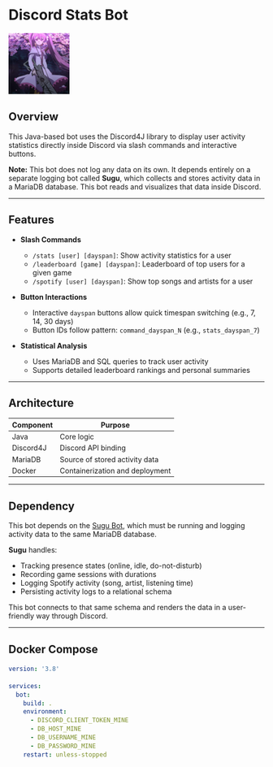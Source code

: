 # Discord Stats Bot

<img src="./assets/Mine.png" alt="Bot Profile Picture" width="120" height="120">


## Overview

This Java-based bot uses the Discord4J library to display user activity statistics directly inside Discord via slash commands and interactive buttons.

**Note:** This bot does not log any data on its own. It depends entirely on a separate logging bot called **Sugu**, which collects and stores activity data in a MariaDB database. This bot reads and visualizes that data inside Discord.

---

## Features

- **Slash Commands**
  - `/stats [user] [dayspan]`: Show activity statistics for a user
  - `/leaderboard [game] [dayspan]`: Leaderboard of top users for a given game
  - `/spotify [user] [dayspan]`: Show top songs and artists for a user

- **Button Interactions**
  - Interactive `dayspan` buttons allow quick timespan switching (e.g., 7, 14, 30 days)
  - Button IDs follow pattern: `command_dayspan_N` (e.g., `stats_dayspan_7`)

- **Statistical Analysis**
  - Uses MariaDB and SQL queries to track user activity
  - Supports detailed leaderboard rankings and personal summaries

---

## Architecture

| Component        | Purpose                             |
|------------------|--------------------------------------|
| Java             | Core logic                           |
| Discord4J        | Discord API binding                  |
| MariaDB          | Source of stored activity data       |
| Docker           | Containerization and deployment      |

---

## Dependency

This bot depends on the [Sugu Bot](https://github.com/tekoWeMa/sugu), which must be running and logging activity data to the same MariaDB database.

**Sugu** handles:

- Tracking presence states (online, idle, do-not-disturb)
- Recording game sessions with durations
- Logging Spotify activity (song, artist, listening time)
- Persisting activity logs to a relational schema

This bot connects to that same schema and renders the data in a user-friendly way through Discord.

---

## Docker Compose

```yaml
version: '3.8'

services:
  bot:
    build: .
    environment:
      - DISCORD_CLIENT_TOKEN_MINE
      - DB_HOST_MINE
      - DB_USERNAME_MINE
      - DB_PASSWORD_MINE
    restart: unless-stopped
